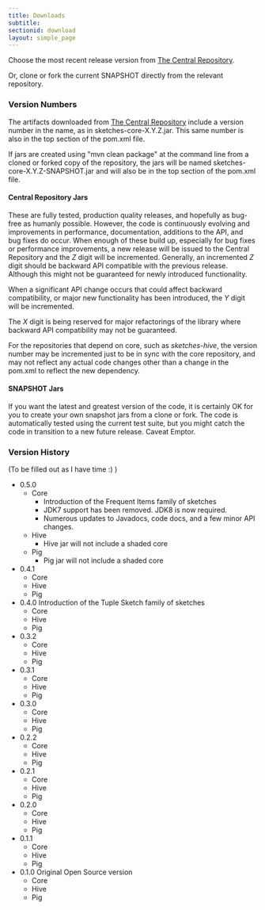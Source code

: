 ```yaml
---
title: Downloads
subtitle:
sectionid: download
layout: simple_page
---
```


Choose the most recent release version from <a href="http://search.maven.org/#search|ga|1|datasketches">The Central Repository</a>.

Or, clone or fork the current SNAPSHOT directly from the relevant repository.

### Version Numbers

The artifacts downloaded from <a href="http://search.maven.org/#search|ga|1|datasketches">The Central Repository</a> 
include a version number in the name, as in sketches-core-X.Y.Z.jar. 
This same number is also in the top section of the pom.xml file.

If jars are created using "mvn clean package" at the command line from a cloned or forked copy of
the repository, the jars will be named sketches-core-X.Y.Z-SNAPSHOT.jar and will also be 
in the top section of the pom.xml file.

#### Central Repository Jars

These are fully tested, production quality releases, and hopefully as bug-free as humanly possible. 
However, the code is continuously evolving and improvements in performance, documentation, additions 
to the API, and bug fixes do occur.  When enough of these build up, especially for bug fixes or 
performance improvements, a new release will be issued to the Central Repository and the <i>Z</i> 
digit will be incremented.  Generally, an incremented <i>Z</i> digit should be backward API 
compatible with the previous release. Although this might not be guaranteed for newly introduced
functionality. 

When a significant API change occurs that could affect backward compatibility, 
or major new functionality has been introduced, the <i>Y</i> digit will be incremented.

The <i>X</i> digit is being reserved for major refactorings of the library where backward API 
compatibility may not be guaranteed. 

For the repositories that depend on core, such as <i>sketches-hive</i>, 
the version number may be incremented just to be in sync with the core repository, 
and may not reflect any actual code changes other than a change in the pom.xml to reflect the new 
dependency.


#### SNAPSHOT Jars
If you want the latest and greatest version of the code, it is certainly OK for you to create your 
own snapshot jars from a clone or fork. 
The code is automatically tested using the current test suite, but you might catch the code in
transition to a new future release. Caveat Emptor.

### Version History
(To be filled out as I have time :) )

* 0.5.0
  * Core
    * Introduction of the Frequent Items family of sketches
    * JDK7 support has been removed.  JDK8 is now required.
    * Numerous updates to Javadocs, code docs, and a few minor API changes.
  * Hive
    * Hive jar will not include a shaded core
  * Pig
    * Pig jar will not include a shaded core
* 0.4.1
  * Core
  * Hive
  * Pig
* 0.4.0 Introduction of the Tuple Sketch family of sketches
  * Core
  * Hive
  * Pig
* 0.3.2
  * Core
  * Hive
  * Pig
* 0.3.1
  * Core
  * Hive
  * Pig
* 0.3.0
  * Core
  * Hive
  * Pig
* 0.2.2
  * Core
  * Hive
  * Pig
* 0.2.1
  * Core
  * Hive
  * Pig
* 0.2.0
  * Core
  * Hive
  * Pig
* 0.1.1
  * Core
  * Hive
  * Pig
* 0.1.0 Original Open Source version
  * Core
  * Hive
  * Pig
 